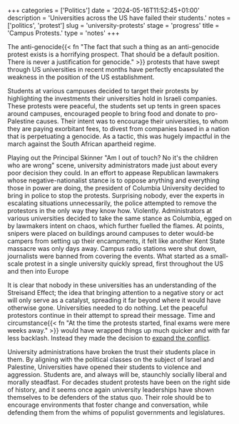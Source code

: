 +++
categories = ['Politics']
date = '2024-05-16T11:52:45+01:00'
description = 'Universities across the US have failed their students.'
notes = ['politics', 'protest']
slug = 'university-protests'
stage = 'progress'
title = 'Campus Protests.'
type = 'notes'
+++

The anti-genocide{{< fn "The fact that such a thing as an anti-genocide protest exists is a horrifying prospect. That should be a default position. There is never a justification for genocide." >}} protests that have swept through US universities in recent months have perfectly encapsulated the weakness in the position of the US establishment.

Students at various campuses decided to target their protests by highlighting the investments their universities hold in Israeli companies. These protests were peaceful, the students set up tents in green spaces around campuses, encouraged people to bring food and donate to pro-Palestine causes. Their intent was to encourage their universities, to whom they are paying exorbitant fees, to divest from companies based in a nation that is perpetuating a genocide. As a tactic, this was hugely impactful in the march against the South African apartheid regime.

Playing out the Principal Skinner "Am I out of touch? No it's the children who are wrong" scene, university administrators made just about every poor decision they could. In an effort to appease Republican lawmakers whose negative-nationalist stance is to oppose anything and everything those in power are doing, the president of Columbia University decided to bring in police to stop the protests. Surprising nobody, ever the experts in escalating situations unnecessarily, the police attempted to remove the protestors in the only way they know how. Violently. Administrators at various universities decided to take the same stance as Columbia, egged on by lawmakers intent on chaos, which further fuelled the flames. At points, snipers were placed on buildings around campuses to deter would-be campers from setting up their encampments, it felt like another Kent State massacre was only days away. Campus radio stations were shut down, journalists were banned from covering the events. What started as a small-scale protest in a single university quickly spread, first throughout the US and then into Europe

It is clear that nobody in these universities has an understanding of the Streisand Effect; the idea that bringing attention to a negative story or act will only serve as a catalyst, spreading it far beyond where it would have otherwise gone. Universities needed to do nothing. Let the peaceful protestors continue in their attempt to spread their message. Time and circumstance{{< fn "At the time the protests started, final exams were mere weeks away." >}} would have wrapped things up much quicker and with far less backlash. Instead they made the decision to [expand the conflict](https://davekarpf.substack.com/p/the-only-thing-university-administrators?r=eeyg).

University administrations have broken the trust their students place in them. By aligning with the political classes on the subject of Israel and Palestine, Universities have opened their students to violence and aggression. Students are, and always will be, staunchly socially liberal and morally steadfast. For decades student protests have been on the right side of history, and it seems once again university leaderships have shown themselves to be defenders of the status quo. Their role should be to encourage environments that foster change and conversation, while defending them from the whims of populist governments and legislatures.